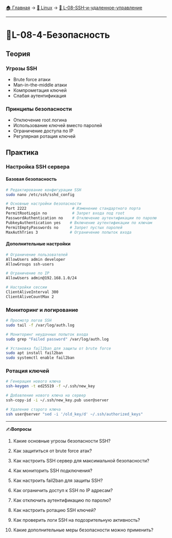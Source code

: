 [🏠 Главная](../../README.md) → [🐧 Linux](../../README.md#-linux) → [🔐 L-08-SSH-и-удаленное-управление](../../README.md#-l-08-ssh-и-удаленное-управление)

---

# 🔐L-08-4-Безопасность

## Теория

### Угрозы SSH
- Brute force атаки
- Man-in-the-middle атаки
- Компрометация ключей
- Слабая аутентификация

### Принципы безопасности
- Отключение root логина
- Использование ключей вместо паролей
- Ограничение доступа по IP
- Регулярная ротация ключей

## Практика

### Настройка SSH сервера

#### Базовая безопасность
```bash
# Редактирование конфигурации SSH
sudo nano /etc/ssh/sshd_config

# Основные настройки безопасности
Port 2222                    # Изменение стандартного порта
PermitRootLogin no           # Запрет входа под root
PasswordAuthentication no    # Отключение аутентификации по паролю
PubkeyAuthentication yes    # Включение аутентификации по ключам
PermitEmptyPasswords no     # Запрет пустых паролей
MaxAuthTries 3              # Ограничение попыток входа
```

#### Дополнительные настройки
```bash
# Ограничение пользователей
AllowUsers admin developer
AllowGroups ssh-users

# Ограничение по IP
AllowUsers admin@192.168.1.0/24

# Настройки сессии
ClientAliveInterval 300
ClientAliveCountMax 2
```

### Мониторинг и логирование
```bash
# Просмотр логов SSH
sudo tail -f /var/log/auth.log

# Мониторинг неудачных попыток входа
sudo grep "Failed password" /var/log/auth.log

# Установка fail2ban для защиты от brute force
sudo apt install fail2ban
sudo systemctl enable fail2ban
```

### Ротация ключей
```bash
# Генерация нового ключа
ssh-keygen -t ed25519 -f ~/.ssh/new_key

# Добавление нового ключа на сервер
ssh-copy-id -i ~/.ssh/new_key.pub user@server

# Удаление старого ключа
ssh user@server "sed -i '/old_key/d' ~/.ssh/authorized_keys"
```

---

✍️**Вопросы**

1. Какие основные угрозы безопасности SSH?

2. Как защититься от brute force атак?

3. Как настроить SSH сервер для максимальной безопасности?

4. Как мониторить SSH подключения?

5. Как настроить fail2ban для защиты SSH?

6. Как ограничить доступ к SSH по IP адресам?

7. Как отключить аутентификацию по паролю?

8. Как настроить ротацию SSH ключей?

9. Как проверить логи SSH на подозрительную активность?

10. Какие дополнительные меры безопасности можно применить?
